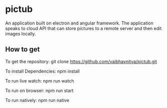 # pictub
An application built on electron and angular framework. The application speaks to cloud API that can store pictures to a remote server and then edit images locally.

## How to get
To get the repository:
git clone https://github.com/vaibhavnitya/pictub.git

To install Dependencies:
npm install

To run live watch:
npm run watch

To run on browser:
npm run start

To run natively:
npm run native

